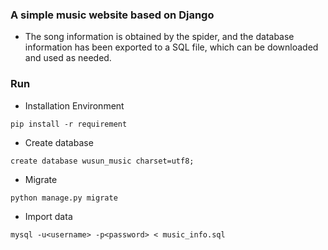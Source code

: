 ###  A simple music website based on Django
- The song information is obtained by the spider, and the database information has been exported to a SQL file, which can be downloaded and used as needed.

### Run
- Installation Environment

 ```pip install -r requirement```
 
- Create database

```create database wusun_music charset=utf8;```

- Migrate

```python manage.py migrate```

- Import data

 ```mysql -u<username> -p<password> < music_info.sql```
